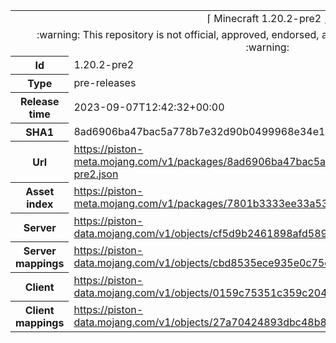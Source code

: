 <html><table>
<tr><td colspan="2" align="center"><img width="0" height="0"><br/>⌈ Minecraft 1.20.2-pre2 ⌋<br/><img width="0" height="0"></td></tr>
<tr><td colspan="2" align="center"><img width="0" height="0"><br/>
:warning: This repository is not official, approved, endorsed, associated or connected with Mojang :warning:
<br/><img width="0" height="0"></td></tr>
<tr><th>Id</th><td>1.20.2-pre2</td></tr>
<tr><th>Type</th><td>pre-releases</td></tr>
<tr><th>Release time</th><td>2023-09-07T12:42:32+00:00</td></tr>
<tr><th>SHA1</th><td>8ad6906ba47bac5a778b7e32d90b0499968e34e1</td></tr>
<tr><th>Url</th><td><a href="https://piston-meta.mojang.com/v1/packages/8ad6906ba47bac5a778b7e32d90b0499968e34e1/1.20.2-pre2.json">https://piston-meta.mojang.com/v1/packages/8ad6906ba47bac5a778b7e32d90b0499968e34e1/1.20.2-pre2.json</a></td></tr>
<tr><th>Asset index</th><td><a href="https://piston-meta.mojang.com/v1/packages/7801b3333ee33a53ad37e512400c15841d9553ad/8.json">https://piston-meta.mojang.com/v1/packages/7801b3333ee33a53ad37e512400c15841d9553ad/8.json</a></td></tr>
<tr><th>Server</th><td><a href="https://piston-data.mojang.com/v1/objects/cf5d9b2461898afd589274349989be704084a8dd/server.jar">https://piston-data.mojang.com/v1/objects/cf5d9b2461898afd589274349989be704084a8dd/server.jar</a></td></tr>
<tr><th>Server mappings</th><td><a href="https://piston-data.mojang.com/v1/objects/cbd8535ece935e0c75e2a64b3ecdfede806fd4a6/server.txt">https://piston-data.mojang.com/v1/objects/cbd8535ece935e0c75e2a64b3ecdfede806fd4a6/server.txt</a></td></tr>
<tr><th>Client</th><td><a href="https://piston-data.mojang.com/v1/objects/0159c75351c359c204682b78e5a5b59cad5d5681/client.jar">https://piston-data.mojang.com/v1/objects/0159c75351c359c204682b78e5a5b59cad5d5681/client.jar</a></td></tr>
<tr><th>Client mappings</th><td><a href="https://piston-data.mojang.com/v1/objects/27a70424893dbc48b848701b09194ed5adf0a07f/client.txt">https://piston-data.mojang.com/v1/objects/27a70424893dbc48b848701b09194ed5adf0a07f/client.txt</a></td></tr>
</table></html>